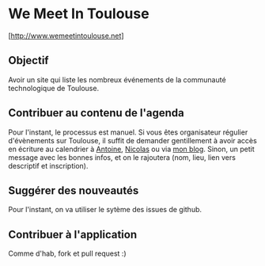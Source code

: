 We Meet In Toulouse 
===================

[http://www.wemeetintoulouse.net]

Objectif
--------
Avoir un site qui liste les nombreux événements de la communauté technologique de Toulouse.

Contribuer au contenu de l'agenda
----------------------------------
Pour l'instant, le processus est manuel. Si vous êtes organisateur régulier d'évènements sur Toulouse, il suffit de demander gentillement à avoir accès en écriture au calendrier à [Antoine](http://twitter.com/avernois), [Nicolas](http://twitter.com/ndeverge) ou via [mon blog](http://blog.crafting-labs.fr/?contact). Sinon, un petit message avec les bonnes infos, et on le rajoutera (nom, lieu, lien vers descriptif et inscription). 

Suggérer des nouveautés
-----------------------
Pour l'instant, on va utiliser le sytème des issues de github.

Contribuer à l'application
--------------------------
Comme d'hab, fork et pull request :)